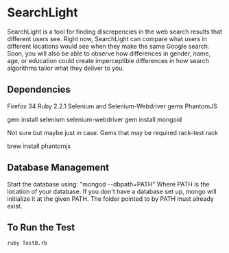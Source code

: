 SearchLight
=========

SearchLight is a tool for finding discrepencies in the web search results that different users see. Right now, SearchLight can compare what users in different locations would see when they make the same Google search. Soon, you will also be able to observe how differences in gender, name, age, or education could create imperceptible differences in how search algorithms tailor what they deliver to you.

## Dependencies
Firefox 34
Ruby 2.2.1
Selenium and Selenium-Webdriver gems
PhantomJS

gem install selenium selenium-webdriver
gem install mongoid

Not sure but maybe just in case. Gems that may be required
	rack-test
	rack

brew install phantomjs

## Database Management
Start the database using:
		"mongod --dbpath=PATH"
Where PATH is the location of your database. If you don't have a database set up, mongo will initialize it at the given PATH.
The folder pointed to by PATH must already exist.

## To Run the Test

	ruby TestB.rb
